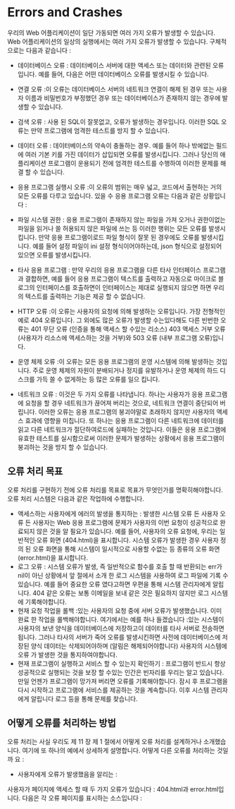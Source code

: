 # Errors and Crashes

우리의 Web 어플리케이션이 일단 가동되면 여러 가지 오류가 발생할 수 있습니다. Web 어플리케이션의 일상의 실행에서는 여러 가지 오류가 발생할 수 있습니다. 구체적으로는 다음과 같습니다 :

- 데이터베이스 오류 : 데이터베이스 서버에 대한 액세스 또는 데이터와 관련된 오류입니다. 예를 들어, 다음은 어떤 데이터베이스 오류를 발생시킬 수 있습니다.

- 연결 오류 :이 오류는 데이터베이스 서버의 네트워크 연결이 해제 된 경우 또는 사용자 이름과 비밀번호가 부정했던 경우 또는 데이터베이스가 존재하지 않는 경우에 발생할 수 있습니다.
- 검색 오류 : 사용 된 SQL이 잘못없고, 오류가 발생하는 경우입니다. 이러한 SQL 오류는 만약 프로그램에 엄격한 테스트를 방지 할 수 있습니다.
- 데이터 오류 : 데이터베이스의 약속이 충돌하는 경우. 예를 들어 하나 밖에없는 필드에 여러 기본 키를 가진 데이터가 삽입되면 오류를 발생시킵니다. 그러나 당신의 애플리케이션 프로그램이 운용되기 전에 엄격한 테스트를 수행하여 이러한 문제를 해결 할 수 있습니다.
- 응용 프로그램 실행시 오류 :이 오류의 범위는 매우 넓고, 코드에서 출현하는 거의 모든 오류를 다루고 있습니다. 있을 수 응용 프로그램 오류는 다음과 같은 상황입니다 :

- 파일 시스템 권한 : 응용 프로그램이 존재하지 않는 파일을 가져 오거나 권한이없는 파일을 읽거나 쓸 허용되지 않은 파일에 쓰는 등 이러한 행위는 모든 오류를 발생시킵니다. 만약 응용 프로그램이로드 파일 형식이 잘못 된 경우에도 오류를 발생시킵니다. 예를 들어 설정 파일이 ini 설정 형식이어야하는데, json 형식으로 설정되어 있으면 오류를 발생시킵니다.
- 타사 응용 프로그램 : 만약 우리의 응용 프로그램을 다른 타사 인터페이스 프로그램과 결합하면, 예를 들어 응용 프로그램이 텍스트를 출력하고 자동으로 마이크로 블로그의 인터페이스를 호출하면이 인터페이스는 제대로 실행되지 않으면 하면 우리의 텍스트를 출력하는 기능은 제공 할 수 없습니다.

- HTTP 오류 :이 오류는 사용자의 요청에 의해 발생하는 오류입니다. 가장 전형적인 예로 404 오류입니다. 그 외에도 많은 오류가 발생할 수는있다해도 다른 빈번한 오류는 401 무단 오류 (인증을 통해 액세스 할 수있는 리소스) 403 액세스 거부 오류 (사용자가 리소스에 액세스하는 것을 거부)와 503 오류 (내부 프로그램 오류)입니다.
- 운영 체제 오류 :이 오류는 모든 응용 프로그램의 운영 시스템에 의해 발생하는 것입니다. 주로 운영 체제의 자원이 분배되거나 정지를 유발하거나 운영 체제의 하드 디스크를 가득 쓸 수 없게하는 등 많은 오류를 일으 킵니다.
- 네트워크 오류 : 이것은 두 가지 오류를 나타냅니다. 하나는 사용자가 응용 프로그램에 요청을 할 경우 네트워크가 끊어져 버리는 것으로, 네트워크 연결이 중단되어 버립니다. 이러한 오류는 응용 프로그램의 붕괴야말로 초래하지 않지만 사용자의 액세스 효과에 영향을 미칩니다. 또 하나는 응용 프로그램이 다른 네트워크에 데이터를 읽고 다른 네트워크가 절단하여로드에 실패하는 것입니다. 이들은 응용 프로그램에 유효한 테스트를 실시함으로써 이러한 문제가 발생하는 상황에서 응용 프로그램이 붕괴하는 것을 방지 할 수 있습니다.

## 오류 처리 목표
오류 처리를 구현하기 전에 오류 처리를 목표로 목표가 무엇인가를 명확히해야합니다. 오류 처리 시스템은 다음과 같은 작업하에 수행합니다.

- 액세스하는 사용자에게 에러의 발생을 통지하는 : 발생한 시스템 오류 든 사용자 오류 든 사용자는 Web 응용 프로그램에 문제가 사용자의 이번 요청이 성공적으로 완료되지 않은 것을 알 필요가 있습니다. 예를 들어, 사용자의 오류 요청에, 우리는 일반적인 오류 화면 (404.html)을 표시합니다. 시스템 오류가 발생한 경우 사용자 정의 된 오류 화면을 통해 시스템이 일시적으로 사용할 수없는 등 종류의 오류 화면 (error.html)을 표시합니다.
- 로그 오류 : 시스템 오류가 발생, 즉 일반적으로 함수를 호출 할 때 반환되는 err가 nil이 아닌 상황에서 앞 절에서 소개 한 로그 시스템을 사용하여 로그 파일에 기록 수 있습니다. 예를 들어 중요한 오류 였다고하면 우편을 통해 시스템 관리자에게 알립니다. 404 같은 오류는 보통 이메일을 보내 같은 것은 필요하지 않지만 로그 시스템에 기록해야합니다.
- 현재 요청 작업을 롤백 :있는 사용자의 요청 중에 서버 오류가 발생했습니다. 이미 완료 한 작업을 롤백해야합니다. 여기에서는 예를 하나 들겠습니다 :있는 시스템이 사용자의 보낸 양식을 데이터베이스에 저장하고이 데이터를 타사 서버로 전송하면됩니다. 그러나 타사의 서버가 죽어 오류를 발생시킨하면 사전에 데이터베이스에 저장된 양식 데이터는 삭제되어야하며 (알림은 해제되어야합니다) 사용자의 시스템에 오류 가 발생한 것을 통지하여야합니다.
- 현재 프로그램이 실행하고 서비스 할 수 있는지 확인하기 : 프로그램이 반드시 항상 성공적으로 실행되는 것을 보장 할 수있는 인간은 빈자리를 우리는 알고 있습니다. 만일 언젠가 프로그램이 망가져 버리면 오류를 기록해야합니다. 잠시 후 프로그램을 다시 시작하고 프로그램에 서비스를 제공하는 것을 계속합니다. 이후 시스템 관리자에게 알립니다 로그 등을 통해 문제를 찾습니다.

## 어떻게 오류를 처리하는 방법
오류 처리는 사실 우리도 제 11 장 제 1 절에서 어떻게 오류 처리를 설계하거나 소개했습니다. 여기에 또 하나의 예에서 상세하게 설명합니다. 어떻게 다른 오류를 처리하는 것일까 요 :

- 사용자에게 오류가 발생했음을 알리는 :

사용자가 페이지에 액세스 할 때 두 가지 오류가 있습니다 : 404.html과 error.html입니다. 다음은 각 오류 페이지를 표시하는 소스입니다 :

<html lang = "en">
<head>
<meta http-equiv = "Content-Type"content = "text / html; charset = utf-8">
<title> 페이지를 찾을 수 없습니다 </ title>
<meta name = "viewport"content = "width = device-width, initial-scale = 1.0">

</  head>
< body >
<div class = "container">
<div class = "row">
<div class = "span10">
<div class = "hero-unit">
<h1> 404! </ h1>
<p> {{. ErrorInfo}} </ p>
</ div>
</ div> <! - / span ->
</ div>
</ div>
</ body>
</ html>
또 소스 :

<html lang = "en">
<head>
<meta http-equiv = "Content-Type"content = "text / html; charset = utf-8">
<title> 시스템 오류 페이지 </ title>
<meta name = "viewport"content = "width = device-width, initial-scale = 1.0">

</ head>
<body>
<div class = "container">
<div class = "row">
<div class = "span10">
<div class = "hero-unit">
<h1> 시스템 잠시 사용할 수 없습니다! </ h1>
<p> {{. ErrorInfo}} </ p>
</ div>
</ div> <! - / span ->
</ div>
</ div>
</ body>
</ html>

404 오류 처리 로직, 만약 시스템의 오류 인 경우도 비슷한 작업입니다. 다음을 살펴 보자 :

func (p * MyMux) ServeHTTP (w http.ResponseWriter, r * http.Request) {
if r.URL.Path == "/"{
sayhelloName (w, r)
return
}
NotFound404 (w, r)
return
}

func NotFound404 (w http.ResponseWriter, r * http.Request) {
log.Error ( "페이지를 찾을 수 없습니다") // 오류 기록
t _ = t.ParseFiles ( "tmpl / 404.html", nil) // 템플릿 파일을 분석
ErrorInfo : = "파일을 찾을 수 없습니다"// 현재 사용자 정보를 취득
t.Execute (w, ErrorInfo) // 템플릿 merger 작업을 수행
}

func SystemError (w http.ResponseWriter, r * http.Request) {
log.Critical ( "시스템 오류") // 시스템 오류는 중요하므로 기록뿐만 아니라 이메일을 보냅니다.
t _ = t.ParseFiles ( "tmpl / error.html", nil) // 템플릿 파일을 분석
ErrorInfo : = "시스템은 현재 이용하실 수 없습니다"// 현재 사용자 정보를 취득
t.Execute (w, ErrorInfo) // 템플릿 merger 작업을 수행
}

## 어떻게 예외를 처리하는 방법
많은 다른 언어 중에는 try..catch 키워드가있는 것을 알고있을 것입니다. 예외를 캐치하기 위해서 사용하는 상황입니다 만, 원래 오류의 대부분은 미리 발생을 예측할 수있는 것만 예외 처리를 할 필요가 없습니다. 오류로 처리해야한다 것도 Go 언어가 함수에 오류를 반환하는 설계가되어 있기 때문입니다. 이것은 panic되지 않습니다. 만약 당신이 끊어진 네트워크 연결에 데이터를 쓸 경우 net.Conn 시리즈의 Write 함수가 오류를 반환합니다. 이들은 panic되지 않습니다. 이러한 상태는이 같은 프로그램에서 예측할 수있는 것입니다. 당신이 이러한 작업이 실패 할 수있는 알고있는 것은 설계자가 오류를 반환하여 명확하게이를 표명하고 있기 때문입니다. 이것이 위에서 말한 발생이 예측 가능한 오류입니다.

그러나 또 다른 상황도 있습니다. 있는 작업이 거의 실패하지 않고, 특정 상황에서 오류를 반환 할 수없이 계속 수행 할 수없는 경우 panic입니다. 예를 들어 보자 : 만약 프로그램이 x [j]를 계산 한 결과 j가 범위를 벗어 버렸을 경우,이 부분의 코드는 panic이 발생합니다. 이처럼 예측할 수없는 심각한 오류가 panic이 발생합니다. 기본적으로 이것은 프로세스를 죽이고 있습니다. 이것은 현재 실행되는 코드의 goroutine이 오류를 발생시킨 panic에서 복귀하는 것을 허락합니다. 이것은 Go がわざと 이러한 설계하고 오류와 예외를 구별하기위한 것이다. panic는 사실 예외입니다. 다음 코드에서는 uid 의해 User의 username 정보를 취득하는 것을 기대하고 있습니다 만, uid가 범위를 초과하면 예외를 발생시킵니다. 이때 만약 recover 메커니즘이 없으면 프로세스가 살해함으로써 프로그램이 서비스 불능에 빠지게됩니다. 그러므로 프로그램의 건전성을 유지하기 위해 어떤 장소에서 recover 메커니즘을 만들 필요가 있습니다.

func GetUser (uid int) (username string) {
defer func () {
if x : = recover (); x! = nil {
username = ""
}
} ()

username = User [uid]
return
}

위의 오류와 예외의 구별을 소개했습니다. 우리가 프로그램을 개발할 때 어떻게 설계 할 것인가? 규칙은 매우 간단합니다 : 당신이 정의한 함수가 실패 할 가능성이 있다면, 오류를 반환해야합니다. 다른 package의 함수를 호출 할 때, 만약이 함수의 구현이 매우 좋은 경우 panic 걱정을 할 필요도 없습니다. 정말 예외를 발생시켜야하는 상황이 아닌데 발생시켜 버리고있다해도 내가 이것을 처리하는 까닭은 없을 것입니다. panic과 recover는 자신이 개발 한 package로 구현 된 로직이나 특수한 상황에 대해 설계됩니다.

## 정리
이 절에서는 우리의 Web 응용 프로그램을 배포 한 후 어떻게하여 다양한 오류를 처리하는 방법에 대해 정리했습니다 : 네트워크 오류 데이터베이스 오류, 운영 체제 오류 등 오류가 발생했을 때, 우리의 프로그램은 어떻게 하고 올바르게 처리하는 것입니까 : 사용자 친화적 인 오류 인터페이스를 표시하고 작업을 롤백 로그를 기록하고 관리자에게 통보하는 등의 작업을 수행합니다. 마지막으로 어떻게 오류와 예외를 올바르게 처리하는 방법에 대해 소개했습니다. 일반적인 프로그램에서는 오류와 예외는 자주 혼동됩니다. 그러나 Go는 오류 및 예외는 항상 명확한 구분이 이루어집니다. 따라서 우리가 프로그램을 디자인 할 때 오류와 예외를 처리 할 때 어떤 원칙에 따라야 할 것인가에 대해 소개했습니다.
